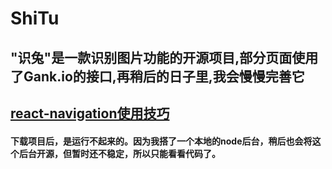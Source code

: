 # ShiTu
## "识兔"是一款识别图片功能的开源项目,部分页面使用了Gank.io的接口,再稍后的日子里,我会慢慢完善它
## [react-navigation使用技巧](http://www.jianshu.com/p/2f575cc35780)

#### 下载项目后，是运行不起来的。因为我搭了一个本地的node后台，稍后也会将这个后台开源，但暂时还不稳定，所以只能看看代码了。


